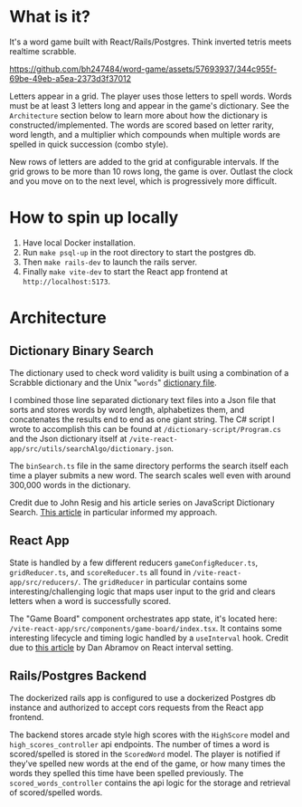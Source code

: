 # What is it?

It's a word game built with React/Rails/Postgres. Think inverted tetris meets realtime scrabble.

https://github.com/bh247484/word-game/assets/57693937/344c955f-69be-49eb-a5ea-2373d3f37012

Letters appear in a grid. The player uses those letters to spell words. Words must be at least 3 letters long and appear in the game's dictionary. See the `Architecture` section below to learn more about how the dictionary is constructed/implemented. The words are scored based on letter rarity, word length, and a multiplier which compounds when multiple words are spelled in quick succession (combo style).

New rows of letters are added to the grid at configurable intervals. If the grid grows to be more than 10 rows long, the game is over. Outlast the clock and you move on to the next level, which is progressively more difficult.

# How to spin up locally
1. Have local Docker installation.
2. Run `make psql-up` in the root directory to start the postgres db.
3. Then `make rails-dev` to launch the rails server.
4. Finally `make vite-dev` to start the React app frontend at `http://localhost:5173`.

# Architecture

## Dictionary Binary Search

The dictionary used to check word validity is built using a combination of a Scrabble dictionary and the Unix "`words`" [dictionary file](https://en.wikipedia.org/wiki/Words_(Unix)).

I combined those line separated dictionary text files into a Json file that sorts and stores words by word length, alphabetizes them, and concatenates the results end to end as one giant string. The C# script I wrote to accomplish this can be found at `/dictionary-script/Program.cs` and the Json dictionary itself at `/vite-react-app/src/utils/searchAlgo/dictionary.json`.

The `binSearch.ts` file in the same directory performs the search itself each time a player submits a new word. The search scales well even with around 300,000 words in the dictionary.

Credit due to John Resig and his article series on JavaScript Dictionary Search. [This article](https://johnresig.com/blog/revised-javascript-dictionary-search/) in particular informed my approach.

## React App

State is handled by a few different reducers `gameConfigReducer.ts`, `gridReducer.ts`, and `scoreReducer.ts` all found in `/vite-react-app/src/reducers/`.  The `gridReducer` in particular contains some interesting/challenging logic that maps user input to the grid and clears letters when a word is successfully scored.

The "Game Board" component orchestrates app state, it's located here: `/vite-react-app/src/components/game-board/index.tsx`. It contains some interesting lifecycle and timing logic handled by a `useInterval` hook. Credit due to [this article](https://overreacted.io/making-setinterval-declarative-with-react-hooks/) by Dan Abramov on React interval setting.

## Rails/Postgres Backend

The dockerized rails app is configured to use a dockerized Postgres db instance and authorized to accept cors requests from the React app frontend.

The backend stores arcade style high scores with the `HighScore` model and `high_scores_controller` api endpoints. The number of times a word is scored/spelled is stored in the `ScoredWord` model. The player is notified if they've spelled new words at the end of the game, or how many times the words they spelled this time have been spelled previously. The `scored_words_controller` contains the api logic for the storage and retrieval of scored/spelled words.
